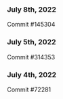 ### July 8th, 2022

Commit #145304

### July 5th, 2022

Commit #314353


### July 4th, 2022

Commit #72281

